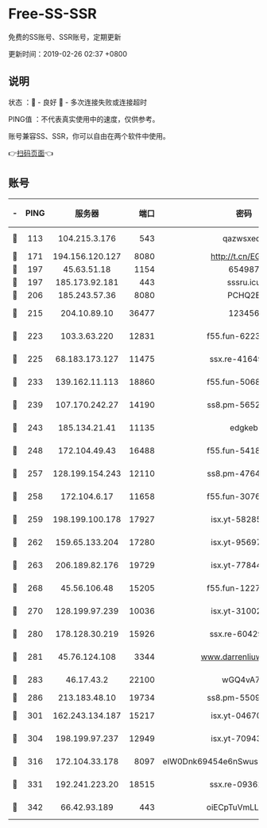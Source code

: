 # Free-SS-SSR

免费的SS账号、SSR账号，定期更新

更新时间：2019-02-26 02:37 +0800

## 说明

状态     ：🙂 - 良好 🙁 - 多次连接失败或连接超时

PING值   ：不代表真实使用中的速度，仅供参考。

账号兼容SS、SSR，你可以自由在两个软件中使用。

👉[扫码页面](https://liesauer.github.io/free-ss-ssr.github.io/)👈

## 账号

|-|PING|服务器|端口|密码|加密方式|区域|
|:----:|:----:|:-----:|-----:|:----:|:----:|:----:|
|🙂|113|104.215.3.176|543|qazwsxedc|aes-256-gcm|JP|
|🙂|171|194.156.120.127|8080|http://t.cn/EGJIyrl|rc4-md5|RU|
|🙂|197|45.63.51.18|1154|654987|chacha20|US|
|🙂|197|185.173.92.181|443|sssru.icu|rc4-md5|RU|
|🙂|206|185.243.57.36|8080|PCHQ2E|rc4-md5|US|
|🙂|215|204.10.89.10|36477|123456|aes-256-cfb|US|
|🙂|223|103.3.63.220|12831|f55.fun-62237207|aes-256-cfb|SG|
|🙂|225|68.183.173.127|11475|ssx.re-41649202|aes-256-cfb|US|
|🙂|233|139.162.11.113|18860|f55.fun-50686264|aes-256-cfb|SG|
|🙂|239|107.170.242.27|14190|ss8.pm-56526890|aes-256-cfb|US|
|🙂|243|185.134.21.41|11135|edgkeb|aes-256-cfb|GB|
|🙂|248|172.104.49.43|16488|f55.fun-54186310|aes-256-cfb|SG|
|🙂|257|128.199.154.243|12110|ss8.pm-47641220|aes-256-cfb|SG|
|🙂|258|172.104.6.17|11658|f55.fun-30764636|aes-256-cfb|US|
|🙂|259|198.199.100.178|17927|isx.yt-58285902|aes-256-cfb|US|
|🙂|262|159.65.133.204|17280|isx.yt-95697435|aes-256-cfb|SG|
|🙂|263|206.189.82.176|19729|isx.yt-77844520|aes-256-cfb|SG|
|🙂|268|45.56.106.48|15205|f55.fun-12278228|aes-256-cfb|US|
|🙂|270|128.199.97.239|10036|isx.yt-31002701|aes-256-cfb|SG|
|🙂|280|178.128.30.219|15926|ssx.re-60429787|aes-256-cfb|SG|
|🙂|281|45.76.124.108|3344|www.darrenliuwei.com|aes-256-cfb|AU|
|🙂|283|46.17.43.2|22100|wGQ4vA7D|aes-256-gcm|RU|
|🙂|286|213.183.48.10|19734|ss8.pm-55096385|rc4-md5|RU|
|🙂|301|162.243.134.187|15217|isx.yt-04670550|aes-256-cfb|US|
|🙂|304|198.199.97.237|12949|isx.yt-70943099|aes-256-cfb|US|
|🙂|316|172.104.33.178|8097|eIW0Dnk69454e6nSwuspv9DmS201tQ0D|aes-256-cfb|SG|
|🙂|331|192.241.223.20|18515|ssx.re-09362839|aes-256-cfb|US|
|🙂|342|66.42.93.189|443|oiECpTuVmLLxk4Ts|aes-256-cfb|US|
